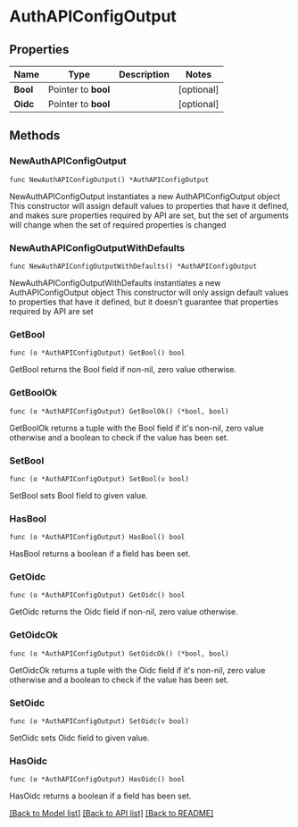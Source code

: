 # AuthAPIConfigOutput

## Properties

Name | Type | Description | Notes
------------ | ------------- | ------------- | -------------
**Bool** | Pointer to **bool** |  | [optional] 
**Oidc** | Pointer to **bool** |  | [optional] 

## Methods

### NewAuthAPIConfigOutput

`func NewAuthAPIConfigOutput() *AuthAPIConfigOutput`

NewAuthAPIConfigOutput instantiates a new AuthAPIConfigOutput object
This constructor will assign default values to properties that have it defined,
and makes sure properties required by API are set, but the set of arguments
will change when the set of required properties is changed

### NewAuthAPIConfigOutputWithDefaults

`func NewAuthAPIConfigOutputWithDefaults() *AuthAPIConfigOutput`

NewAuthAPIConfigOutputWithDefaults instantiates a new AuthAPIConfigOutput object
This constructor will only assign default values to properties that have it defined,
but it doesn't guarantee that properties required by API are set

### GetBool

`func (o *AuthAPIConfigOutput) GetBool() bool`

GetBool returns the Bool field if non-nil, zero value otherwise.

### GetBoolOk

`func (o *AuthAPIConfigOutput) GetBoolOk() (*bool, bool)`

GetBoolOk returns a tuple with the Bool field if it's non-nil, zero value otherwise
and a boolean to check if the value has been set.

### SetBool

`func (o *AuthAPIConfigOutput) SetBool(v bool)`

SetBool sets Bool field to given value.

### HasBool

`func (o *AuthAPIConfigOutput) HasBool() bool`

HasBool returns a boolean if a field has been set.

### GetOidc

`func (o *AuthAPIConfigOutput) GetOidc() bool`

GetOidc returns the Oidc field if non-nil, zero value otherwise.

### GetOidcOk

`func (o *AuthAPIConfigOutput) GetOidcOk() (*bool, bool)`

GetOidcOk returns a tuple with the Oidc field if it's non-nil, zero value otherwise
and a boolean to check if the value has been set.

### SetOidc

`func (o *AuthAPIConfigOutput) SetOidc(v bool)`

SetOidc sets Oidc field to given value.

### HasOidc

`func (o *AuthAPIConfigOutput) HasOidc() bool`

HasOidc returns a boolean if a field has been set.


[[Back to Model list]](../README.md#documentation-for-models) [[Back to API list]](../README.md#documentation-for-api-endpoints) [[Back to README]](../README.md)


